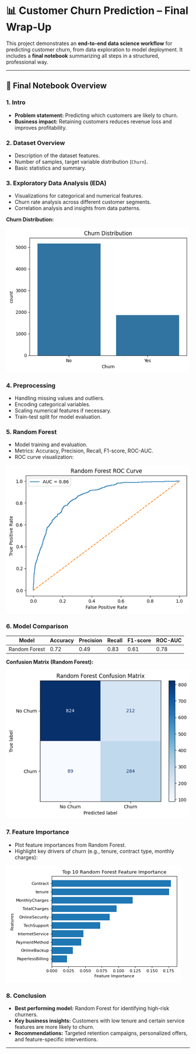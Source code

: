 # 📊 Customer Churn Prediction – Final Wrap-Up

This project demonstrates an **end-to-end data science workflow** for predicting customer churn, from data exploration to model deployment. It includes a **final notebook** summarizing all steps in a structured, professional way.

---

## 📓 Final Notebook Overview

### 1. Intro
- **Problem statement:** Predicting which customers are likely to churn.  
- **Business impact:** Retaining customers reduces revenue loss and improves profitability.

### 2. Dataset Overview
- Description of the dataset features.  
- Number of samples, target variable distribution (`Churn`).  
- Basic statistics and summary.

### 3. Exploratory Data Analysis (EDA)
- Visualizations for categorical and numerical features.  
- Churn rate analysis across different customer segments.  
- Correlation analysis and insights from data patterns.

**Churn Distribution:**

![Churn Distribution](./images/churn_distribution.png)

### 4. Preprocessing
- Handling missing values and outliers.  
- Encoding categorical variables.  
- Scaling numerical features if necessary.  
- Train-test split for model evaluation.


### 5. Random Forest
- Model training and evaluation.  
- Metrics: Accuracy, Precision, Recall, F1-score, ROC-AUC.  
- ROC curve visualization:

![Random Forest ROC](images/rf_roc.png)

### 6. Model Comparison

| Model         | Accuracy | Precision | Recall | F1-score | ROC-AUC |
| ------------- | -------- | --------- | ------ | -------- | ------- |
| Random Forest | 0.72     | 0.49      | 0.83   | 0.61     | 0.78    |

**Confusion Matrix (Random Forest):**

![Random Forest Confusion Matrix](images/rf_confusion_matrix.png)

### 7. Feature Importance
- Plot feature importances from Random Forest.  
- Highlight key drivers of churn (e.g., tenure, contract type, monthly charges):

![Random Forest Feature Importance](images/rf_feature_importance.png)

### 8. Conclusion
- **Best performing model:** Random Forest for identifying high-risk churners.  
- **Key business insights:** Customers with low tenure and certain service features are more likely to churn.  
- **Recommendations:** Targeted retention campaigns, personalized offers, and feature-specific interventions.

---
